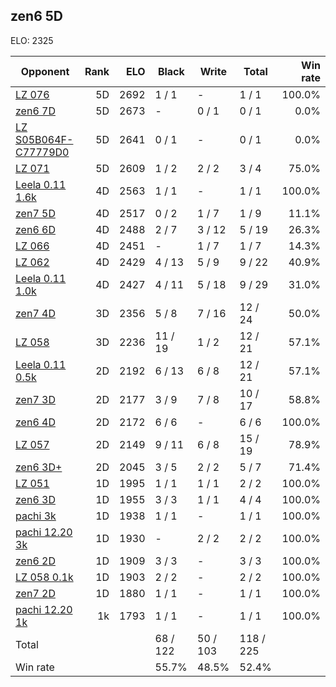 ## zen6 5D ##

ELO: 2325

Opponent | Rank | ELO | Black | Write | Total | Win rate
---------|-----:|----:|-------|-------|-------|-------:
[LZ 076](LZ%20076.md) | 5D | 2692 | 1 / 1 | - | 1 / 1 | 100.0%
[zen6 7D](zen6%207D.md) | 5D | 2673 | - | 0 / 1 | 0 / 1 | 0.0%
[LZ S05B064F-C77779D0](LZ%20S05B064F-C77779D0.md) | 5D | 2641 | 0 / 1 | - | 0 / 1 | 0.0%
[LZ 071](LZ%20071.md) | 5D | 2609 | 1 / 2 | 2 / 2 | 3 / 4 | 75.0%
[Leela 0.11 1.6k](Leela%200.11%201.6k.md) | 4D | 2563 | 1 / 1 | - | 1 / 1 | 100.0%
[zen7 5D](zen7%205D.md) | 4D | 2517 | 0 / 2 | 1 / 7 | 1 / 9 | 11.1%
[zen6 6D](zen6%206D.md) | 4D | 2488 | 2 / 7 | 3 / 12 | 5 / 19 | 26.3%
[LZ 066](LZ%20066.md) | 4D | 2451 | - | 1 / 7 | 1 / 7 | 14.3%
[LZ 062](LZ%20062.md) | 4D | 2429 | 4 / 13 | 5 / 9 | 9 / 22 | 40.9%
[Leela 0.11 1.0k](Leela%200.11%201.0k.md) | 4D | 2427 | 4 / 11 | 5 / 18 | 9 / 29 | 31.0%
[zen7 4D](zen7%204D.md) | 3D | 2356 | 5 / 8 | 7 / 16 | 12 / 24 | 50.0%
[LZ 058](LZ%20058.md) | 3D | 2236 | 11 / 19 | 1 / 2 | 12 / 21 | 57.1%
[Leela 0.11 0.5k](Leela%200.11%200.5k.md) | 2D | 2192 | 6 / 13 | 6 / 8 | 12 / 21 | 57.1%
[zen7 3D](zen7%203D.md) | 2D | 2177 | 3 / 9 | 7 / 8 | 10 / 17 | 58.8%
[zen6 4D](zen6%204D.md) | 2D | 2172 | 6 / 6 | - | 6 / 6 | 100.0%
[LZ 057](LZ%20057.md) | 2D | 2149 | 9 / 11 | 6 / 8 | 15 / 19 | 78.9%
[zen6 3D+](zen6%203D+.md) | 2D | 2045 | 3 / 5 | 2 / 2 | 5 / 7 | 71.4%
[LZ 051](LZ%20051.md) | 1D | 1995 | 1 / 1 | 1 / 1 | 2 / 2 | 100.0%
[zen6 3D](zen6%203D.md) | 1D | 1955 | 3 / 3 | 1 / 1 | 4 / 4 | 100.0%
[pachi 3k](pachi%203k.md) | 1D | 1938 | 1 / 1 | - | 1 / 1 | 100.0%
[pachi 12.20 3k](pachi%2012.20%203k.md) | 1D | 1930 | - | 2 / 2 | 2 / 2 | 100.0%
[zen6 2D](zen6%202D.md) | 1D | 1909 | 3 / 3 | - | 3 / 3 | 100.0%
[LZ 058 0.1k](LZ%20058%200.1k.md) | 1D | 1903 | 2 / 2 | - | 2 / 2 | 100.0%
[zen7 2D](zen7%202D.md) | 1D | 1880 | 1 / 1 | - | 1 / 1 | 100.0%
[pachi 12.20 1k](pachi%2012.20%201k.md) | 1k | 1793 | 1 / 1 | - | 1 / 1 | 100.0%
Total | | | 68 / 122 | 50 / 103 | 118 / 225 | 
Win rate| | | 55.7% | 48.5% | 52.4% | 
